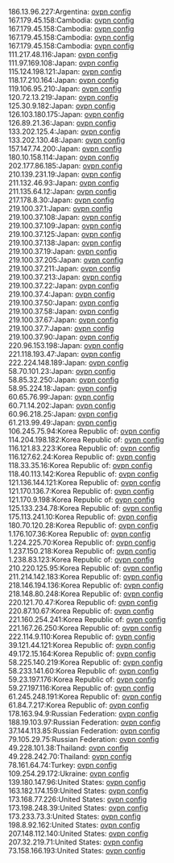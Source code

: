 186.13.96.227:Argentina: [ovpn config](vpn/186_13_96_227.ovpn)  
167.179.45.158:Cambodia: [ovpn config](vpn/167_179_45_158.ovpn)  
167.179.45.158:Cambodia: [ovpn config](vpn/167_179_45_158.ovpn)  
167.179.45.158:Cambodia: [ovpn config](vpn/167_179_45_158.ovpn)  
167.179.45.158:Cambodia: [ovpn config](vpn/167_179_45_158.ovpn)  
111.217.48.116:Japan: [ovpn config](vpn/111_217_48_116.ovpn)  
111.97.169.108:Japan: [ovpn config](vpn/111_97_169_108.ovpn)  
115.124.198.121:Japan: [ovpn config](vpn/115_124_198_121.ovpn)  
118.17.210.164:Japan: [ovpn config](vpn/118_17_210_164.ovpn)  
119.106.95.210:Japan: [ovpn config](vpn/119_106_95_210.ovpn)  
120.72.13.219:Japan: [ovpn config](vpn/120_72_13_219.ovpn)  
125.30.9.182:Japan: [ovpn config](vpn/125_30_9_182.ovpn)  
126.103.180.175:Japan: [ovpn config](vpn/126_103_180_175.ovpn)  
126.89.21.36:Japan: [ovpn config](vpn/126_89_21_36.ovpn)  
133.202.125.4:Japan: [ovpn config](vpn/133_202_125_4.ovpn)  
133.202.130.48:Japan: [ovpn config](vpn/133_202_130_48.ovpn)  
157.147.74.200:Japan: [ovpn config](vpn/157_147_74_200.ovpn)  
180.10.158.114:Japan: [ovpn config](vpn/180_10_158_114.ovpn)  
202.177.86.185:Japan: [ovpn config](vpn/202_177_86_185.ovpn)  
210.139.231.19:Japan: [ovpn config](vpn/210_139_231_19.ovpn)  
211.132.46.93:Japan: [ovpn config](vpn/211_132_46_93.ovpn)  
211.135.64.12:Japan: [ovpn config](vpn/211_135_64_12.ovpn)  
217.178.8.30:Japan: [ovpn config](vpn/217_178_8_30.ovpn)  
219.100.37.1:Japan: [ovpn config](vpn/219_100_37_1.ovpn)  
219.100.37.108:Japan: [ovpn config](vpn/219_100_37_108.ovpn)  
219.100.37.109:Japan: [ovpn config](vpn/219_100_37_109.ovpn)  
219.100.37.125:Japan: [ovpn config](vpn/219_100_37_125.ovpn)  
219.100.37.138:Japan: [ovpn config](vpn/219_100_37_138.ovpn)  
219.100.37.19:Japan: [ovpn config](vpn/219_100_37_19.ovpn)  
219.100.37.205:Japan: [ovpn config](vpn/219_100_37_205.ovpn)  
219.100.37.211:Japan: [ovpn config](vpn/219_100_37_211.ovpn)  
219.100.37.213:Japan: [ovpn config](vpn/219_100_37_213.ovpn)  
219.100.37.22:Japan: [ovpn config](vpn/219_100_37_22.ovpn)  
219.100.37.4:Japan: [ovpn config](vpn/219_100_37_4.ovpn)  
219.100.37.50:Japan: [ovpn config](vpn/219_100_37_50.ovpn)  
219.100.37.58:Japan: [ovpn config](vpn/219_100_37_58.ovpn)  
219.100.37.67:Japan: [ovpn config](vpn/219_100_37_67.ovpn)  
219.100.37.7:Japan: [ovpn config](vpn/219_100_37_7.ovpn)  
219.100.37.90:Japan: [ovpn config](vpn/219_100_37_90.ovpn)  
220.96.153.198:Japan: [ovpn config](vpn/220_96_153_198.ovpn)  
221.118.193.47:Japan: [ovpn config](vpn/221_118_193_47.ovpn)  
222.224.148.189:Japan: [ovpn config](vpn/222_224_148_189.ovpn)  
58.70.101.23:Japan: [ovpn config](vpn/58_70_101_23.ovpn)  
58.85.32.250:Japan: [ovpn config](vpn/58_85_32_250.ovpn)  
58.95.224.18:Japan: [ovpn config](vpn/58_95_224_18.ovpn)  
60.65.76.99:Japan: [ovpn config](vpn/60_65_76_99.ovpn)  
60.71.14.202:Japan: [ovpn config](vpn/60_71_14_202.ovpn)  
60.96.218.25:Japan: [ovpn config](vpn/60_96_218_25.ovpn)  
61.213.99.49:Japan: [ovpn config](vpn/61_213_99_49.ovpn)  
106.245.75.94:Korea Republic of: [ovpn config](vpn/106_245_75_94.ovpn)  
114.204.198.182:Korea Republic of: [ovpn config](vpn/114_204_198_182.ovpn)  
116.121.83.223:Korea Republic of: [ovpn config](vpn/116_121_83_223.ovpn)  
116.127.62.24:Korea Republic of: [ovpn config](vpn/116_127_62_24.ovpn)  
118.33.35.16:Korea Republic of: [ovpn config](vpn/118_33_35_16.ovpn)  
118.40.113.142:Korea Republic of: [ovpn config](vpn/118_40_113_142.ovpn)  
121.136.144.121:Korea Republic of: [ovpn config](vpn/121_136_144_121.ovpn)  
121.170.136.7:Korea Republic of: [ovpn config](vpn/121_170_136_7.ovpn)  
121.170.9.198:Korea Republic of: [ovpn config](vpn/121_170_9_198.ovpn)  
125.133.234.78:Korea Republic of: [ovpn config](vpn/125_133_234_78.ovpn)  
175.113.241.10:Korea Republic of: [ovpn config](vpn/175_113_241_10.ovpn)  
180.70.120.28:Korea Republic of: [ovpn config](vpn/180_70_120_28.ovpn)  
1.176.107.36:Korea Republic of: [ovpn config](vpn/1_176_107_36.ovpn)  
1.224.225.70:Korea Republic of: [ovpn config](vpn/1_224_225_70.ovpn)  
1.237.150.218:Korea Republic of: [ovpn config](vpn/1_237_150_218.ovpn)  
1.238.83.123:Korea Republic of: [ovpn config](vpn/1_238_83_123.ovpn)  
210.220.125.95:Korea Republic of: [ovpn config](vpn/210_220_125_95.ovpn)  
211.214.142.183:Korea Republic of: [ovpn config](vpn/211_214_142_183.ovpn)  
218.146.194.136:Korea Republic of: [ovpn config](vpn/218_146_194_136.ovpn)  
218.148.80.248:Korea Republic of: [ovpn config](vpn/218_148_80_248.ovpn)  
220.121.70.47:Korea Republic of: [ovpn config](vpn/220_121_70_47.ovpn)  
220.87.10.67:Korea Republic of: [ovpn config](vpn/220_87_10_67.ovpn)  
221.160.254.241:Korea Republic of: [ovpn config](vpn/221_160_254_241.ovpn)  
221.167.26.250:Korea Republic of: [ovpn config](vpn/221_167_26_250.ovpn)  
222.114.9.110:Korea Republic of: [ovpn config](vpn/222_114_9_110.ovpn)  
39.121.44.121:Korea Republic of: [ovpn config](vpn/39_121_44_121.ovpn)  
49.172.15.164:Korea Republic of: [ovpn config](vpn/49_172_15_164.ovpn)  
58.225.140.219:Korea Republic of: [ovpn config](vpn/58_225_140_219.ovpn)  
58.233.141.60:Korea Republic of: [ovpn config](vpn/58_233_141_60.ovpn)  
59.23.197.176:Korea Republic of: [ovpn config](vpn/59_23_197_176.ovpn)  
59.27.197.116:Korea Republic of: [ovpn config](vpn/59_27_197_116.ovpn)  
61.245.248.191:Korea Republic of: [ovpn config](vpn/61_245_248_191.ovpn)  
61.84.7.217:Korea Republic of: [ovpn config](vpn/61_84_7_217.ovpn)  
178.163.94.9:Russian Federation: [ovpn config](vpn/178_163_94_9.ovpn)  
188.19.103.97:Russian Federation: [ovpn config](vpn/188_19_103_97.ovpn)  
37.144.113.85:Russian Federation: [ovpn config](vpn/37_144_113_85.ovpn)  
79.105.29.75:Russian Federation: [ovpn config](vpn/79_105_29_75.ovpn)  
49.228.101.38:Thailand: [ovpn config](vpn/49_228_101_38.ovpn)  
49.228.242.70:Thailand: [ovpn config](vpn/49_228_242_70.ovpn)  
78.161.64.74:Turkey: [ovpn config](vpn/78_161_64_74.ovpn)  
109.254.29.172:Ukraine: [ovpn config](vpn/109_254_29_172.ovpn)  
139.180.147.96:United States: [ovpn config](vpn/139_180_147_96.ovpn)  
163.182.174.159:United States: [ovpn config](vpn/163_182_174_159.ovpn)  
173.168.77.226:United States: [ovpn config](vpn/173_168_77_226.ovpn)  
173.198.248.39:United States: [ovpn config](vpn/173_198_248_39.ovpn)  
173.233.73.3:United States: [ovpn config](vpn/173_233_73_3.ovpn)  
198.8.92.162:United States: [ovpn config](vpn/198_8_92_162.ovpn)  
207.148.112.140:United States: [ovpn config](vpn/207_148_112_140.ovpn)  
207.32.219.71:United States: [ovpn config](vpn/207_32_219_71.ovpn)  
73.158.166.193:United States: [ovpn config](vpn/73_158_166_193.ovpn)  
